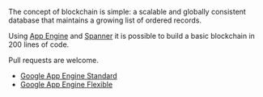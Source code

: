 The concept of blockchain is simple: a scalable and globally consistent database that maintains a growing list of ordered records.

Using [App Engine](https://cloud.google.com/appengine/) and [Spanner](https://cloud.google.com/spanner/)
it is possible to build a basic blockchain in 200 lines of code.

Pull requests are welcome.


- [Google App Engine Standard](./appengine-standard)
- [Google App Engine Flexible](./appengine-flexible)